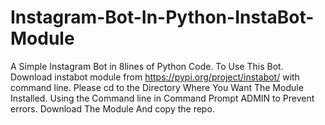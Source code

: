 # Instagram-Bot-In-Python-InstaBot-Module
A Simple Instagram Bot in 8lines of Python Code.
To Use This Bot. Download instabot module from https://pypi.org/project/instabot/ with command line.
Please cd to the Directory Where You Want The Module Installed. Using the Command line in Command Prompt ADMIN to Prevent errors.
Download The Module And copy the repo.
